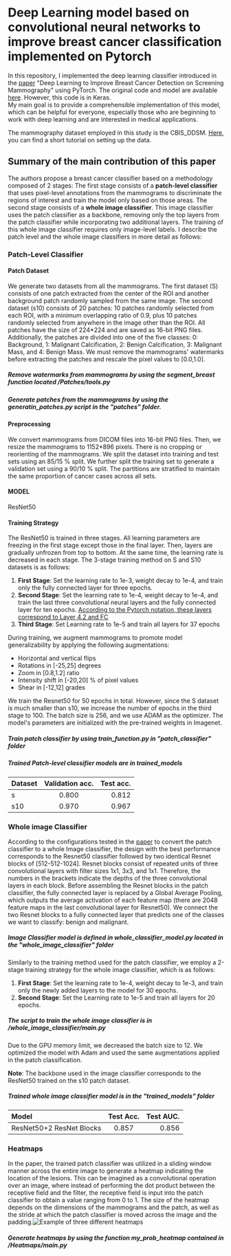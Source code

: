 # Deep Learning model based on convolutional neural networks to improve breast cancer classification implemented on Pytorch 

In this repository, I implemented the deep learning classifier introduced in the [paper](https://www.nature.com/articles/s41598-019-48995-4) "Deep Learning to Improve Breast Cancer Detection on Screening Mammography" using PyTorch.  The original code and model are available [here](https://github.com/lishen/end2end-all-conv). However, this  code is in Keras.  
My  main goal is to provide a  comprehensible implementation of this model, which can be helpful for everyone, especially those who are beginning to work with deep learning and are interested in medical applications.   

The mammography dataset employed in this study is the CBIS_DDSM. [Here](https://github.com/sposso/CBIS-DDSM-DATASET), you can find a short tutorial on setting up the data. 

## Summary of the main contribution of this paper

The authors propose a breast cancer classifier based on a methodology composed of 2 stages: The first stage consists of a **patch-level classifier** that uses pixel-level annotations from the mammograms to discriminate the regions of interest and train the model only based on those areas. The second stage consists of a **whole image classifier**. This image classifier uses the patch classifier as a backbone, removing only the top layers from the patch classifier while incorporating two additional layers. The training of this whole image classifier  requires only image-level labels. I describe the patch level and the whole image classifiers in more detail as follows: 


### Patch-Level Classifier

#### Patch Dataset 
We generate two datasets from all the mammograms. The first dataset (S) consists of one patch extracted from the center of the ROI and another background patch randomly sampled from the same image. The second dataset (s10) consists of 20 patches:  10 patches randomly selected from each ROI, with a minimum overlapping ratio of 0.9, plus 10 patches randomly selected from anywhere in the image other than the ROI. All patches have the size of 224*224 and are saved as 16-bit PNG files. Additionally, the patches are divided into one of the five classes: 0: Background, 1: Malignant Calcification, 2: Benign Calcification, 3: Malignant Mass, and 4: Benign Mass.
We must remove the mammograms' watermarks before extracting the patches and rescale the pixel values to [0.0,1.0].

##### Remove watermarks from mammograms by using the segment_breast function located /Patches/tools.py
##### Generate patches from the mammograms by using the generatin_patches.py script in the "patches" folder.


#### Preprocessing 
We convert mammograms from DICOM files into 16-bit PNG files. Then, we resize the mammograms to 1152*896  pixels. There is no cropping or reorienting of the mammograms. We split  the dataset  into training and test sets using an 85/15 % split. We further split the training set to generate a validation set using a 90/10 % split.   The partitions  are  stratified to maintain the same  proportion of cancer cases across all sets. 

#### MODEL 
ResNet50

#### Training Strategy 

The ResNet50 is trained in three stages. All learning parameters are freezing in the first stage except those in the final layer. Then, layers are gradually unfrozen from top to bottom. At the same time, the learning rate is decreased in each stage. The 3-stage training method on S and S10 datasets is as follows:
1. **First Stage**: Set the learning rate to 1e-3, weight decay to  1e-4, and train only the fully connected layer for three epochs.
2. **Second Stage**: Set the learning rate to 1e-4, weight decay to  1e-4, and train the last three convolutional neural layers and the fully connected layer for ten epochs. <ins> According to the Pytorch notation, these layers correspond to Layer 4.2 and FC </ins>
3. **Third Stage**: Set Learning rate to  1e-5 and train all layers for 37 epochs

During training, we augment mammograms to promote model generalizability by applying the following augmentations:
- Horizontal and vertical flips 
- Rotations in [-25,25] degrees
- Zoom in [0.8,1.2] ratio
- Intensity shift in [-20,20] % of pixel values
- Shear in [-12,12] grades

We train the Resnet50 for 50 epochs in total. However, since the S dataset is much smaller than s10, we increase the number of epochs in the third stage to 100. The batch size is 256, and we use ADAM as the optimizer.  The model's parameters are initialized with the pre-trained weights in Imagenet.

##### Train patch classifier by using train_function.py in "patch_classifier" folder 
##### Trained Patch-level classifier models are in trained_models 

| Dataset      | Validation acc.| Test acc.     |
| :---         |     :---:      |          ---: |
| s            | 0.800          | 0.812         |
| s10          | 0.970          | 0.967         |

### Whole image Classifier 
According to the configurations tested in the [paper](https://www.nature.com/articles/s41598-019-48995-4) to convert the patch classifier to a whole Image classifier, the design with the best performance corresponds to the Resnet50 classifier followed by two identical Resnet blocks of [512-512-1024]. Resnet blocks consist of repeated units of three convolutional layers with filter sizes 1x1, 3x3, and 1x1. Therefore, the numbers in the brackets  indicate the depths of the three convolutional layers in each block. Before assembling the Resnet blocks in the patch classifier, the fully connected layer is replaced by a Global Average Pooling, which outputs the average activation of each feature map (there are 2048 feature maps in the last convolutional layer for Resnet50).  We connect the two Resnet blocks to a fully connected layer that predicts one of the classes we want to classify: benign and malignant.

##### Image Classifier model is defined in whole_classifier_model.py located in  the "whole_image_classifier" folder

Similarly to the training method used for the patch classifier, we employ a 2-stage training strategy for the whole image classifier, which  is as follows:

1. **First Stage**: Set the learning rate to 1e-4, weight decay to 1e-3, and train only the newly added layers to the model for 30 epochs.
2. **Second Stage**: Set the Learning rate to 1e-5 and train all layers for 20 epochs.

##### The script to train the whole image classifier is in /whole_image_classifier/main.py

Due to the GPU memory limit, we decreased the batch size to 12. We optimized the model with Adam and used the same augmentations applied  in the patch classification.  

**Note**: The backbone used in the image classifier corresponds to the ResNet50 trained on the s10 patch dataset. 

##### Trained whole image classifier model is  in the "trained_models" folder 

| Model                    | Test       Acc.| Test AUC.     |
| :---                     |     :---:      |          ---: |
| ResNet50+2 ResNet Blocks |     0.857      | 0.856         |
                                

### Heatmaps

In the paper, the trained patch classifier was utilized in a sliding window manner across the entire image to generate a heatmap indicating the location of the lesions. This can be imagined as a convolutional operation over an image, where instead of performing the dot product between the receptive field and the filter, the receptive field is input into the patch classifier to obtain a value ranging from 0 to 1. The size of the heatmap depends on the dimensions of the mammograms and the patch, as well as the stride at which the patch classifier is moved across the image and the padding.![Example of three different heatmaps](https://github.com/sposso/Deep_learning_to_improve_breast_Cancer_pytorch/blob/main/Heatmaps/heatmaps.png)

##### Generate heatmaps by using the function my_prob_heatmap contained in /Heatmaps/main.py





